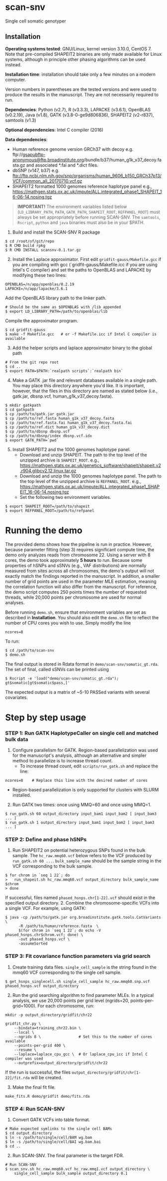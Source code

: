 # scan-snv
Single cell somatic genotyper


## Installation
**Operating systems tested**: GNU/Linux, kernel version 3.10.0, CentOS 7. Note that pre-compiled SHAPEIT2 binaries are only made available for Linux systems, although in principle other phasing algorithms can be used instead.

**Installation time**: installation should take only a few minutes on a modern
computer.

Version numbers in parentheses are the tested versions and were used to produce
the results in the manuscript. They are not necessarily required to run.

**Dependencies**: Python (v2.7), R (v3.3.3), LAPACKE (v3.6.1), OpenBLAS (v0.2.19),
    Java (v1.8), GATK (v3.8-0-ge9d806836), SHAPEIT2 (v2-r837), samtools (v1.3)

**Optional dependencies**: Intel C compiler (2016)

**Data dependencies**:

* Human reference genome version GRCh37 with decoy
  e.g. ftp://gsapubftp-anonymous@ftp.broadinstitute.org/bundle/b37/human_g1k_v37_decoy.fasta.gz and associated \*.fai and \*.dict files.
* dbSNP (v147, b37)
  e.g. ftp://ftp.ncbi.nlm.nih.gov/snp/organisms/human_9606_b150_GRCh37p13/VCF/common_all_20170710.vcf.gz
* SHAPEIT2 formatted 1000 genomes reference haplotype panel
  e.g., https://mathgen.stats.ox.ac.uk/impute/ALL.integrated_phase1_SHAPEIT_16-06-14.nosing.tgz

> **IMPORTANT!** The environment variables listed below (`LD_LIBRARY_PATH`,
> `PATH`, `GATK_PATH`, `SHAPEIT_ROOT`, `REFPANEL_ROOT`) must always be set
> appropriately before running SCAN-SNV. The `samtools`, `Rscript`, `python`
> and `java` binaries must also be in your $PATH.

1. Build and install the SCAN-SNV R package
```
$ cd /root/of/git/repo
$ R CMD build rpkg
$ R CMD INSTALL scansnv-0.1.tar.gz
```
2. Install the Laplace approximator. First edit `gridfit-gauss/Makefile.gcc`
   if you are compiling with gcc (`gridfit-gauss/Makefile.icc if you are
   using Intel's C compiler) and set the paths to OpenBLAS and LAPACKE by
   modifying these two lines:
```
OPENBLAS=/n/app/openblas/0.2.19
LAPACKE=/n/app/lapacke/3.6.1
```
   Add the OpenBLAS library path to the linker path.
```
# Should be the same as $OPENBLAS with /lib appended
$ export LD_LIBRARY_PATH=/path/to/openblas/lib  
```
   Compile the approximator program.
```
$ cd gridfit-gauss
$ make -f Makefile.gcc   # or -f Makefile.icc if Intel C compiler is available
```
3. Add the helper scripts and laplace approximator binary to the global path
```
# From the git repo root
$ cd ..
$ export PATH=$PATH:`realpath scripts`:`realpath bin`
```
4. Make a GATK .jar file and relevant databases available in a single path.
   You may place this directory anywhere you'd like. It is important,
   however, that the files in this directory are named as stated below
   (i.e., gatk.jar, dbsnp.vcf, human_g1k_v37_decoy.fasta).
```
$ mkdir gatkpath
$ cd gatkpath
$ cp /path/to/gatk.jar gatk.jar
$ cp /path/to/ref.fasta human_g1k_v37_decoy.fasta
$ cp /path/to/ref.fasta.fai human_g1k_v37_decoy.fasta.fai
$ cp /path/to/ref.dict human_g1k_v37_decoy.dict
$ cp /path/to/dbsnp dbsnp.vcf
$ cp /path/to/dbsnp/index dbsnp.vcf.idx
$ export GATK_PATH=`pwd`
```
5. Install SHAPEIT2 and the 1000 genomes haplotype panel.
    * Download and unzip SHAPEIT.  The path to the top level of the unzipped archive
      is `SHAPEIT_ROOT`.
        e.g., https://mathgen.stats.ox.ac.uk/genetics_software/shapeit/shapeit.v2.r904.glibcv2.12.linux.tar.gz
    * Download and unzip the 1000 genomes haplotype panel. The path to the top
      level of the unzipped archive is `REFPANEL_ROOT`.
        e.g., https://mathgen.stats.ox.ac.uk/impute/ALL.integrated_phase1_SHAPEIT_16-06-14.nosing.tgz
    * Set the following two environment variables.
```
$ export SHAPEIT_ROOT=/path/to/shapeit
$ export REFPANEL_ROOT=/path/to/refpanel
```



# Running the demo
The provided demo shows how the pipeline is run in practice. However,
because parameter fitting (step 3) requires significant compute time,
the demo only analyzes reads from chromosome 22. Using a server with 8
cores, the demo took approximately **5 hours** to run.
Because some properties of hSNPs and sSNVs (e.g., VAF distributions) are
normally measured from sites across all chromosomes, the demo's output will
not exactly match the findings reported in the manuscript. In addition, a
smaller number of grid points are used in the parameter MLE estimation,
meaning the correlation function will also differ from the manuscript.
For reference, the demo script computes 250 points times the number of
requested threads, while 20,000 points per chromosome are used for normal
analyses.

Before running `demo.sh`, ensure that environment variables are set as
described in **Installation**. You should also edit the `demo.sh` file to
reflect the number of CPU cores you wish to use. Simply modify the line
```
ncores=8
```

To run:
```
$ cd /path/to/scan-snv
$ demo.sh
```

The final output is stored in Rdata format in `demo/scan-snv/somatic_gt.rda`.
The set of final, called sSNVs can be printed using
```
$ Rscript -e 'load("demo/scan-snv/somatic_gt.rda"); gt$somatic[gt$somatic$pass,]'
```
The expected output is a matrix of ~5-10 PASSed variants with several
covariates.



# Step by step usage
### STEP 1: Run GATK HaplotypeCaller on single cell and matched bulk data
1. Configure parallelism for GATK. Region-based parallelization was used for the
   manuscript's analysis, although an alternative and simpler method to
   parallelize is to increase thread count.
   * To increase thread count, edit `scripts/run_gatk.sh` and replace
     the line:
```
ncores=8    # Replace this line with the desired number of cores
```
   * Region-based parallelization is only supported for clusters with
     SLURM installed.

2. Run GATK two times: once using MMQ=60 and once using MMQ=1.
```
$ run_gatk.sh 60 output_directory input_bam1 input_bam2 [ input_bam3 ... ]
$ run_gatk.sh 1 output_directory input_bam1 input_bam2 [ input_bam3 ... ]
```


### STEP 2: Define and phase hSNPs
1. Run SHAPEIT2 on potential heterozygous SNPs found in the bulk sample. The
   `hc_raw.mmq60.vcf` below refers to the VCF produced by `run_gatk.sh 60 ...`.
   `bulk_sample_name` should be the sample string in the VCF corresponding to
   the bulk sample.
```
$ for chrom in `seq 1 22`; do
>   run_shapeit.sh hc_raw.mmq60.vcf output_directory bulk_sample_name $chrom
> done
```
   If successful, files named `phased_hsnps.chr[1-22].vcf` should exist in
   the specified output directory.
2. Combine the chromosome-specific VCFs into a single VCF. For example, using
   GATK:
```
$ java -cp /path/to/gatk.jar org.broadinstitute.gatk.tools.CatVariants \
      -R /path/to/human/reference.fasta  \
      $(for chrom in `seq 1 22`; do echo -V phased_hsnps.chr$chrom.vcf; done) \
      -out phased_hsnps.vcf \
      -assumeSorted
```


### STEP 3: Fit covariance function parameters via grid search
1. Create training data files. `single_cell_sample` is the string found in
   the mmq60 VCF corresponding to the single cell sample.
```
$ get_hsnps_singlecell.sh single_cell_sample hc_raw.mmq60.snp.vcf phased_hsnps.vcf output_directory
```

2. Run the grid searching algorithm to find parameter MLEs. In a typical
   analysis, we use 20,000 points per grid level (ngrids=20,
   points-per-grid=1000). For each chromosome, run:
```
mkdir -p output_directory/gridfit/chr22

gridfit_chr.py \
    --bindata=training_chr22.bin \
    --local \
    --ngrids 8 \                 # Set this to the number of cores available
    --points-per-grid 400 \
    --resume \
    --laplace=laplace_cpu_gcc \  # Or laplace_cpu_icc if Intel C compiler was used
    --outprefix=output_directory/gridfit/chr22
```
   If the run is successful, the files
   `output_directory/gridfit/chr[1-22]/fit.rda` will be created.

3. Make the final fit file.
```
make_fits.R demo/gridfit demo/fits.rda
```


### STEP 4: Run SCAN-SNV
1. Convert GATK VCFs into table format.
```
# Make expected symlinks to the single cell BAMs
$ cd output_directory
$ ln -s /path/to/single/cell/BAM wg.bam
$ ln -s /path/to/single/cell/BAI wg.bam.bai
$ cd ..
```
2. Run SCAN-SNV. The final parameter is the target FDR.
```
# Run SCAN-SNV
$ scan_snv.sh hc_raw.mmq60.vcf hc_raw.mmq1.vcf output_directory \
    single_cell_sample bulk_sample output_directory 0.1
```

